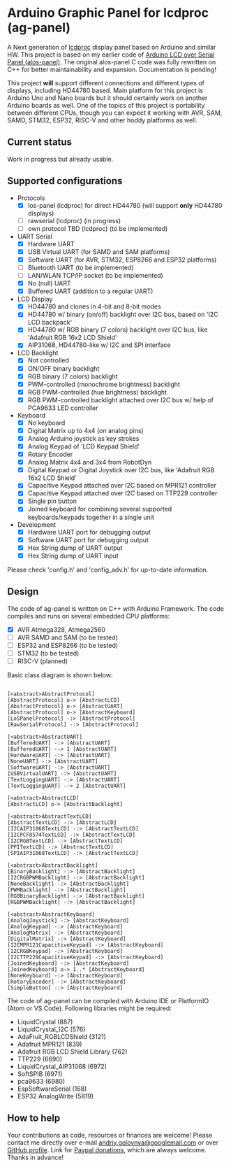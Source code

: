 # Arduino Graphic Panel for lcdproc (ag-panel)

A Next generation of [lcdproc](http://lcdproc.sourceforge.net/) display panel based on Arduino and similar HW.
This project is based on my earlier code of [Arduino LCD over Serial Panel (alos-panel)](https://github.com/red-scorp/alos-panel).
The original alos-panel C code was fully rewritten on C++ for better maintainability and expansion.
Documentation is pending!

This project **will** support different connections and different types of displays, including HD44780 based.
Main platform for this project is Arduino Uno and Nano boards but it should certainly work on another Arduino boards as well.
One of the topics of this project is portability between different CPUs, though you can expect it working with AVR, SAM, SAMD, STM32, ESP32, RISC-V and other hoddy platforms as well.

## Current status
Work in progress but already usable.

## Supported configurations
- Protocols
  - [x] los-panel (lcdproc) for direct HD44780 (will support **only** HD44780 displays)
  - [ ] rawserial (lcdproc) (in progress)
  - [ ] own protocol TBD (lcdproc) (to be implemented)
- UART Serial
  - [x] Hardware UART
  - [x] USB Virtual UART (for SAMD and SAM platforms)
  - [x] Software UART (for AVR, STM32, ESP8266 and ESP32 platforms)
  - [ ] Bluetooth UART (to be implemented)
  - [ ] LAN/WLAN TCP/IP socket (to be implemented)
  - [x] No (null) UART
  - [x] Buffered UART (addition to a regular UART)
- LCD Display
  - [x] HD44780 and clones in 4-bit and 8-bit modes
  - [x] HD44780 w/ binary (on/off) backlight over I2C bus, based on 'I2C LCD backpack'
  - [x] HD44780 w/ RGB binary (7 colors) backlight over I2C bus, like 'Adafruit RGB 16x2 LCD Shield'
  - [x] AIP31068, HD44780-like w/ I2C and SPI interface
- LCD Backlight
  - [x] Not controlled
  - [x] ON/OFF binary backlight
  - [x] RGB binary (7 colors) backlight
  - [x] PWM-controlled (monochrome brightness) backlight
  - [x] RGB PWM-controlled (hue brightness) backlight
  - [x] RGB PWM-controlled backlight attached over I2C bus w/ help of PCA9633 LED controller
- Keyboard
  - [x] No keyboard
  - [x] Digital Matrix up to 4x4 (on analog pins)
  - [x] Analog Arduino joystick as key strokes
  - [x] Analog Keypad of 'LCD Keypad Shield'
  - [x] Rotary Encoder
  - [x] Analog Matrix 4x4 and 3x4 from RobotDyn
  - [x] Digital Keypad or Digital Joystick over I2C bus, like 'Adafruit RGB 16x2 LCD Shield'
  - [x] Capacitive Keypad attached over I2C based on MPR121 controller
  - [x] Capacitive Keypad attached over I2C based on TTP229 controller
  - [x] Single pin button
  - [x] Joined keyboard for combining several supported keyboards/keypads together in a single unit
- Development
  - [x] Hardware UART port for debugging output
  - [x] Software UART port for debugging output
  - [x] Hex String dump of UART output
  - [x] Hex String dump of UART input

Please check 'config.h' and 'config_adv.h' for up-to-date information.

## Design

The code of ag-panel is written on C++ with Arduino Framework.
The code compiles and runs on several embedded CPU platforms:
- [x] AVR Atmega328, Atmega2560
- [ ] AVR SAMD and SAM (to be tested)
- [ ] ESP32 and ESP8266 (to be tested)
- [ ] STM32 (to be tested)
- [ ] RISC-V (planned)

Basic class diagram is shown below:

```nomnoml

[<abstract>AbstractProtocol]
[AbstractProtocol] o-> [AbstractLCD]
[AbstractProtocol] o-> [AbstractUART]
[AbstractProtocol] o-> [AbstractKeyboard]
[LoSPanelProtocol] -:> [AbstractProtocol]
[RawSerialProtocol] -:> [AbstractProtocol]

[<abstract>AbstractUART]
[BufferedUART] -:> [AbstractUART]
[BufferedUART] --> 1 [AbstractUART]
[HardwareUART] -:> [AbstractUART]
[NoneUART] -:> [AbstractUART]
[SoftwareUART] -:> [AbstractUART]
[USBVirtualUART] -:> [AbstractUART]
[TextLoggingUART] -:> [AbstractUART]
[TextLoggingUART] --> 2 [AbstractUART]

[<abstract>AbstractLCD]
[AbstractLCD] o-> [AbstractBacklight]

[<abstract>AbstractTextLCD]
[AbstractTextLCD] -:> [AbstractLCD]
[I2CAIP31068TextLCD] -:> [AbstractTextLCD]
[I2CPCF8574TextLCD] -:> [AbstractTextLCD]
[I2CRGBTextLCD] -:> [AbstractTextLCD]
[PPITextLCD] -:> [AbstractTextLCD]
[SPIAIP31068TextLCD] -:> [AbstractTextLCD]

[<abstract>AbstractBacklight]
[BinaryBacklight] -:> [AbstractBacklight]
[I2CRGBPWMBacklight] -:> [AbstractBacklight]
[NoneBacklight] -:> [AbstractBacklight]
[PWMBacklight] -:> [AbstractBacklight]
[RGBBinaryBacklight] -:> [AbstractBacklight]
[RGBPWMBacklight] -:> [AbstractBacklight]

[<abstract>AbstractKeyboard]
[AnalogJoystick] -:> [AbstractKeyboard]
[AnalogKeypad] -:> [AbstractKeyboard]
[AnalogMatrix] -:> [AbstractKeyboard]
[DigitalMatrix] -:> [AbstractKeyboard]
[I2CMPR121CapacitiveKeypad] -:> [AbstractKeyboard]
[I2CRGBKeypad] -:> [AbstractKeyboard]
[I2CTTP229CapacitiveKeypad] -:> [AbstractKeyboard]
[JoinedKeyboard] -:> [AbstractKeyboard]
[JoinedKeyboard] o-> 1..* [AbstractKeyboard]
[NoneKeyboard] -:> [AbstractKeyboard]
[RotaryEncoder] -:> [AbstractKeyboard]
[SimpleButton] -:> [AbstractKeyboard]

```
The code of ag-panel can be compiled with Arduino IDE or PlatformIO (Atom or VS Code).
Following libraries might be required:
- LiquidCrystal (887)
- LiquidCrystal_I2C (576)
- AdaFruit_RGBLCDShield (3121)
- Adafruit MPR121 (839)
- Adafruit RGB LCD Shield Library (762)
- TTP229 (6690)
- LiquidCrystal_AIP31068 (6972)
- SoftSPIB (6971)
- pca9633 (6980)
- EspSoftwareSerial (168)
- ESP32 AnalogWrite (5819)

## How to help
Your contributions as code, resources or finances are welcome!
Please contact me directly over e-mail andriy.golovnya@googlemail.com or over [GitHub profile](https://github.com/red-scorp).
Link for [Paypal donations](http://paypal.me/redscorp), which are always welcome.
Thanks in advance!
